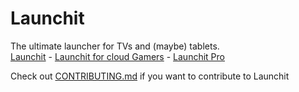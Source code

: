 # Launchit
The ultimate launcher for TVs and (maybe) tablets.<br>
[Launchit](https://hollowtechnology.github.io/Launchit/launchit.html) - [Launchit for cloud Gamers](https://hollowtechnology.github.io/Launchit/gamers.html) - [Launchit Pro](https://hollowtechnology.github.io/Launchit/pro.html)<br>

Check out [CONTRIBUTING.md](https://github.com/HollowTechnology/Launchit/blob/main/CONTRIBUTING.md) if you want to contribute to Launchit
